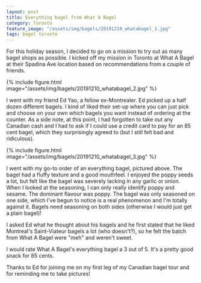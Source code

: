 ```yaml
---
layout: post
title: Everything bagel from What A Bagel
category: Toronto
feature_image: "/assets/img/bagels/20191210_whatabagel_1.jpg"
tags: bagel toronto
---
```


For this holiday season, I decided to go on a mission to try out as many bagel shops as possible. I kicked off my mission in Toronto at What A Bagel at their Spadina Ave location based on recommendations from a couple of friends. 

{% include figure.html image="/assets/img/bagels/20191210_whatabagel_2.jpg" %}

I went with my friend Ed Yao, a fellow ex-Montrealer. Ed picked up a half dozen different bagels. I kind of liked their set-up where you can just pick and choose on your own which bagels you want instead of ordering at the counter. As a side note, at this point, I had forgotten to take out any Canadian cash and I had to ask if I could use a credit card to pay for an 85 cent bagel, which they surprisingly agreed to (but I still felt bad and ridiculous).

{% include figure.html image="/assets/img/bagels/20191210_whatabagel_3.jpg" %}

I went with my go-to order of an everything bagel, pictured above. The bagel had a fluffy texture and a good mouthfeel. I enjoyed the poppy seeds a lot, but felt like the bagel was severely lacking in any garlic or onion. When I looked at the seasoning, I can only really identify poppy and sesame. The dominant flavour was poppy. The bagel was only seasoned on one side, which I've begun to notice is a real phenomenon and I'm totally against it. Bagels need seasoning on both sides (otherwise I would just get a plain bagel)!

I asked Ed what he thought about his bagels and he first stated that he liked Montreal's Saint-Viateur bagels a lot (who doesn't?), so he felt the batch from What A Bagel were "meh" and weren't sweet. 

I would rate What A Bagel's everything bagel a 3 out of 5. It's a pretty good snack for 85 cents.

Thanks to Ed for joining me on my first leg of my Canadian bagel tour and for reminding me to take pictures!



